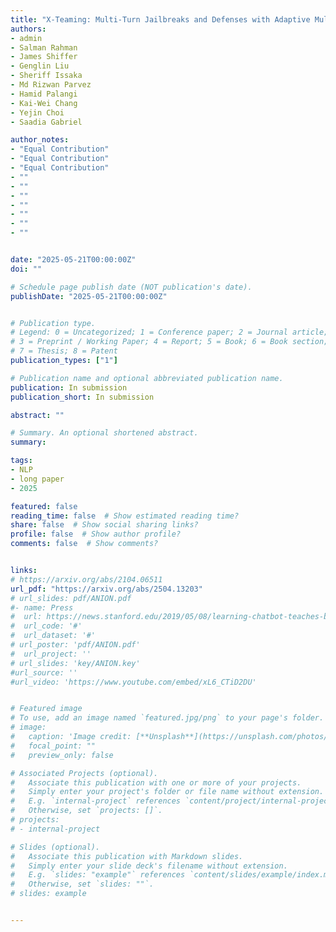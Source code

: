 ```yaml
---
title: "X-Teaming: Multi-Turn Jailbreaks and Defenses with Adaptive Multi-Agents"
authors:
- admin
- Salman Rahman
- James Shiffer
- Genglin Liu
- Sheriff Issaka
- Md Rizwan Parvez
- Hamid Palangi
- Kai-Wei Chang
- Yejin Choi
- Saadia Gabriel

author_notes:
- "Equal Contribution"
- "Equal Contribution"
- "Equal Contribution"
- ""
- ""
- ""
- ""
- ""
- ""
- ""


date: "2025-05-21T00:00:00Z"
doi: ""

# Schedule page publish date (NOT publication's date).
publishDate: "2025-05-21T00:00:00Z"


# Publication type.
# Legend: 0 = Uncategorized; 1 = Conference paper; 2 = Journal article;
# 3 = Preprint / Working Paper; 4 = Report; 5 = Book; 6 = Book section;
# 7 = Thesis; 8 = Patent
publication_types: ["1"]

# Publication name and optional abbreviated publication name.
publication: In submission
publication_short: In submission

abstract: ""

# Summary. An optional shortened abstract.
summary:

tags:
- NLP
- long paper
- 2025

featured: false
reading_time: false  # Show estimated reading time?
share: false  # Show social sharing links?
profile: false  # Show author profile?
comments: false  # Show comments?


links:
# https://arxiv.org/abs/2104.06511
url_pdf: "https://arxiv.org/abs/2504.13203"
# url_slides: pdf/ANION.pdf
#- name: Press
#  url: https://news.stanford.edu/2019/05/08/learning-chatbot-teaches-beats-flashcards/
#  url_code: '#'
#  url_dataset: '#'
# url_poster: 'pdf/ANION.pdf'
#  url_project: ''
# url_slides: 'key/ANION.key'
#url_source: ''
#url_video: 'https://www.youtube.com/embed/xL6_CTiD2DU'


# Featured image
# To use, add an image named `featured.jpg/png` to your page's folder.
# image:
#   caption: 'Image credit: [**Unsplash**](https://unsplash.com/photos/pLCdAaMFLTE)'
#   focal_point: ""
#   preview_only: false

# Associated Projects (optional).
#   Associate this publication with one or more of your projects.
#   Simply enter your project's folder or file name without extension.
#   E.g. `internal-project` references `content/project/internal-project/index.md`.
#   Otherwise, set `projects: []`.
# projects:
# - internal-project

# Slides (optional).
#   Associate this publication with Markdown slides.
#   Simply enter your slide deck's filename without extension.
#   E.g. `slides: "example"` references `content/slides/example/index.md`.
#   Otherwise, set `slides: ""`.
# slides: example


---
```



<!-- {{% callout note %}}
Click the *Cite* button above to demo the feature to enable visitors to import publication metadata into their reference management software.
{{% /callout %}}

{{% callout note %}}
Create your slides in Markdown - click the *Slides* button to check out the example.
{{% /callout %}}

Supplementary notes can be added here, including [code, math, and images](https://wowchemy.com/docs/writing-markdown-latex/). -->
